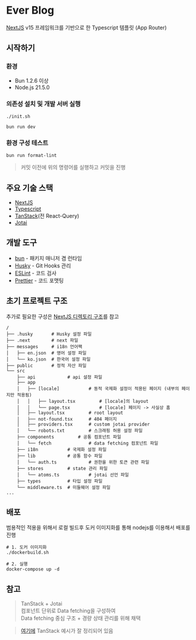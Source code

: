 # Ever Blog

[NextJS](https://nextjs.org/) v15 프레임워크를 기반으로 한 Typescript 템플릿 (App Router)

## 시작하기

### 환경

- Bun 1.2.6 이상
- Node.js 21.5.0

### 의존성 설치 및 개발 서버 실행

```
./init.sh

bun run dev
```

### 환경 구성 테스트

```
bun run format-lint
```

> 커밋 이전에 위의 명령어를 실행하고 커밋을 진행

## 주요 기술 스택

- [NextJS](https://nextjs.org/docs)
- [Typescript](https://www.typescriptlang.org/docs/)
- [TanStack](https://tanstack.com/query/latest/docs/framework/react/overview)(전 React-Query)
- [Jotai](https://jotai.org/docs)

## 개발 도구

- [bun](https://bun.sh/) - 패키지 매니저 겸 런타임
- [Husky](https://typicode.github.io/husky/#/) - Git Hooks 관리
- [ESLint](https://eslint.org/) - 코드 검사
- [Prettier](https://prettier.io/) - 코드 포맷팅

## 초기 프로젝트 구조

추가로 필요한 구성은 [NextJS 디렉토리 구조](https://nextjs.org/docs/app/getting-started/project-structure)를 참고

```
/
├── .husky       # Husky 설정 파일
├── .next        # next 파일
├── messages     # i18n 언어팩
│   ├── en.json  # 영어 설정 파일
│   └── ko.json  # 한국어 설정 파일
├── public       # 정적 자산 파일
└── src
    ├── api            # api 설정 파일
    ├── app
    │   ├── [locale]           # 동적 국제화 설정이 적용된 페이지 (내부의 페이지만 적용됨)
    │   │   ├── layout.tsx         # [locale]의 layout
    │   │   └── page.tsx           # [locale] 페이지 -> 사실상 홈
    │   ├── layout.tsx         # root layout
    │   ├── not-found.tsx      # 404 페이지
    │   ├── providers.tsx      # custom jotai provider
    │   └── robots.txt         # 스크래핑 허용 설정 파일
    ├── components         # 공통 컴포넌트 파일
    │   └── fetch              # data fetching 컴포넌트 파일
    ├── i18n           # 국제화 설정 파일
    ├── lib            # 공통 함수 파일
    │   └── auth.ts            # 권한을 위한 토큰 관련 파일
    ├── stores         # state 관리 파일
    │   └── atoms.ts           # jotai 선언 파일
    ├── types          # 타입 설정 파일
    └── middleware.ts  # 미들웨어 설정 파일
...
```

## 배포

범용적인 적용을 위해서 로컬 빌드후 도커 이미지화를 통해 nodejs를 이용해서 배포를 진행

```
# 1. 도커 이미지화
./dockerbuild.sh

# 2. 실행
docker-compose up -d
```

## 참고

> TanStack + Jotai  
> 컴포넌트 단위로 Data fetching을 구성하여  
> Data fetching 중심 구조 + 경량 상태 관리를 위해 채택  

> [여기에](https://www.heropy.dev/p/HZaKIE) TanStack 예시가 잘 정리되어 있음
